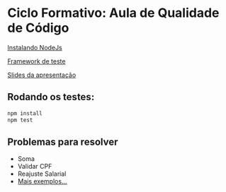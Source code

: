 # Ciclo Formativo: Aula de Qualidade de Código

[Instalando NodeJs](https://nodejs.org/pt-br/download/)

[Framework de teste](https://jestjs.io/)

[Slides da apresentação](https://docs.google.com/presentation/d/1dLzw-IDgiqn9xfD6PWUWcLvD7KYXrJ8cuV_lYKMt6LY/edit?usp=sharing)


## Rodando os testes: 

```bash
npm install
npm test
```

## Problemas para resolver
- Soma
- Validar CPF
- Reajuste Salarial
- [Mais exemplos...](https://medium.com/@ppbruna/4-plataformas-para-treinar-suas-habilidades-com-algoritmos-4af2149b3544)
